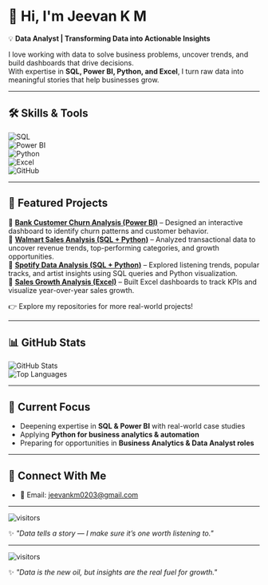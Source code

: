 # 👋 Hi, I'm Jeevan K M  

💡 **Data Analyst | Transforming Data into Actionable Insights**  

I love working with data to solve business problems, uncover trends, and build dashboards that drive decisions.  
With expertise in **SQL, Power BI, Python, and Excel**, I turn raw data into meaningful stories that help businesses grow.  

---

## 🛠️ Skills & Tools  
![SQL](https://img.shields.io/badge/SQL-336791?style=for-the-badge&logo=postgresql&logoColor=white)  
![Power BI](https://img.shields.io/badge/Power%20BI-F2C811?style=for-the-badge&logo=powerbi&logoColor=black)  
![Python](https://img.shields.io/badge/Python-3776AB?style=for-the-badge&logo=python&logoColor=white)  
![Excel](https://img.shields.io/badge/Excel-217346?style=for-the-badge&logo=microsoft-excel&logoColor=white)  
![GitHub](https://img.shields.io/badge/GitHub-181717?style=for-the-badge&logo=github&logoColor=white)  

---

## 📌 Featured Projects  

🔹 [**Bank Customer Churn Analysis (Power BI)**](#) – Designed an interactive dashboard to identify churn patterns and customer behavior.  
🔹 [**Walmart Sales Analysis (SQL + Python)**](#) – Analyzed transactional data to uncover revenue trends, top-performing categories, and growth opportunities.  
🔹 [**Spotify Data Analysis (SQL + Python)**](#) – Explored listening trends, popular tracks, and artist insights using SQL queries and Python visualization.  
🔹 [**Sales Growth Analysis (Excel)**](#) – Built Excel dashboards to track KPIs and visualize year-over-year sales growth.  

👉 Explore my repositories for more real-world projects!  

---

## 📊 GitHub Stats  

![GitHub Stats](https://github-readme-stats.vercel.app/api?username=Jeevankm7&show_icons=true&theme=tokyonight)  
![Top Languages](https://github-readme-stats.vercel.app/api/top-langs/?username=Jeevankm7&layout=compact&theme=tokyonight)  

---

## 🎯 Current Focus  
- Deepening expertise in **SQL & Power BI** with real-world case studies  
- Applying **Python for business analytics & automation**  
- Preparing for opportunities in **Business Analytics & Data Analyst roles**  

---

## 🤝 Connect With Me  
- 📧 Email: jeevankm0203@gmail.com  

---

![visitors](https://visitor-badge.laobi.icu/badge?page_id=Jeevankm7)  

✨ *"Data tells a story — I make sure it’s one worth listening to."*  


---

![visitors](https://visitor-badge.laobi.icu/badge?page_id=Jeevankm7)  

✨ *"Data is the new oil, but insights are the real fuel for growth."*  
